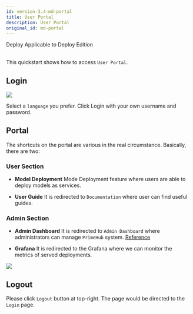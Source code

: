 ```yaml
---
id: version-3.4-md-portal
title: User Portal
description: User Portal
original_id: md-portal
---
```

<div class="label-sect">
  <div class="deploy-only tooltip">Deploy
    <span class="tooltiptext">Applicable to Deploy Edition</span>
  </div>
</div>
<br>

This quickstart shows how to access `User Portal`.

## Login

![](assets/login_1.png)

Select a `language` you prefer. Click Login with your own username and password.

## Portal
The shortcuts on the portal are various in the real circumstance. Basically, there are two:

### User Section

+ **Model Deployment**
Mode Deployment feature where users are able to deploy models as services.

+ **User Guide**
It is redirected to `Documentation` where user can find useful guides.

### Admin Section

+ **Admin Dashboard**
It is redirected to `Admin Dashboard` where administrators can manage `PrimeHub` system.
[Reference](admin-dashboard.md)

+ **Grafana**
It is redirected to the Grafana where we can monitor the metrics of served deployments.

![](assets/md_portal.png)

## Logout
Please click `Logout` button at top-right. The page would be directed to the `Login` page.

